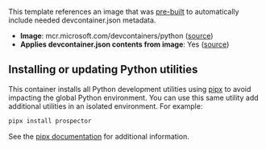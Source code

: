 This template references an image that was [pre-built](https://containers.dev/implementors/reference/#prebuilding) to automatically include needed devcontainer.json metadata.

* **Image**: mcr.microsoft.com/devcontainers/python ([source](https://github.com/devcontainers/images/tree/main/src/python))
* **Applies devcontainer.json contents from image**: Yes ([source](https://github.com/devcontainers/images/blob/main/src/python/.devcontainer/devcontainer.json))

## Installing or updating Python utilities

This container installs all Python development utilities using [pipx](https://pipxproject.github.io/pipx/) to avoid impacting the global Python environment. You can use this same utility add additional utilities in an isolated environment. For example:

```bash
pipx install prospector
```

See the [pipx documentation](https://pipxproject.github.io/pipx/docs/) for additional information.

